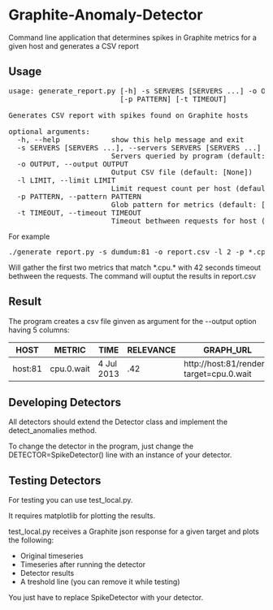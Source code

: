 Graphite-Anomaly-Detector
=========================

Command line application that determines spikes in Graphite metrics for a given host and generates a CSV report

Usage
-----
<pre>
usage: generate_report.py [-h] -s SERVERS [SERVERS ...] -o OUTPUT [-l LIMIT]
                          [-p PATTERN] [-t TIMEOUT]

Generates CSV report with spikes found on Graphite hosts

optional arguments:
  -h, --help            show this help message and exit
  -s SERVERS [SERVERS ...], --servers SERVERS [SERVERS ...]
                        Servers queried by program (default: None)
  -o OUTPUT, --output OUTPUT
                        Output CSV file (default: [None])
  -l LIMIT, --limit LIMIT
                        Limit request count per host (default: [500])
  -p PATTERN, --pattern PATTERN
                        Glob pattern for metrics (default: ['*'])
  -t TIMEOUT, --timeout TIMEOUT
                        Timeout bethween requests for host (default: [1])
</pre>

For example
<pre>
./generate_report.py -s dumdum:81 -o report.csv -l 2 -p *.cpu.* -t 42
</pre>

Will gather the first two metrics that match \*.cpu.\* with 42 seconds timeout bethween the requests.
The command will ouptut the results in report.csv

Result
------

The program creates a csv file ginven as argument for the --output option having 5 columns:

| HOST    | METRIC     | TIME        | RELEVANCE | GRAPH_URL                               |
|---------|------------|-------------|-----------|-----------------------------------------|
| host:81 | cpu.0.wait | 4 Jul 2013  | .42       | http://host:81/render/?target=cpu.0.wait|

Developing Detectors
--------------------
All detectors should extend the Detector class and implement the detect_anomalies method.

To change the detector in the program, just change the DETECTOR=SpikeDetector() line with an instance
of your detector.

Testing Detectors
-----------------

For testing you can use test_local.py.

It requires matplotlib for plotting the results.

test_local.py receives a Graphite json response for a given target and plots the following:
 * Original timeseries
 * Timeseries after running the detector
 * Detector results
 * A treshold line (you can remove it while testing)

You just have to replace SpikeDetector with your detector.
